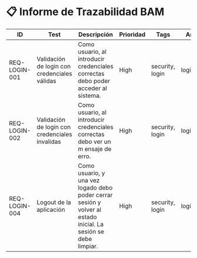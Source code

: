 # 📋 Informe de Trazabilidad BAM

| ID | Test | Descripción | Prioridad | Tags | Archivo |
|----|------|-------------|------------|------|----------|
| REQ-LOGIN-001 | Validación de login con credenciales válidas | Como usuario, al introducir credenciales correctas debo poder acceder al sistema. | High | security, login | login.test.ts |
| REQ-LOGIN-002 | Validación de login con credenciales invalidas | Como usuario, al introducir credenciales correctas debo ver un m ensaje de erro. | High | security, login | login.test.ts |
| REQ-LOGIN-004 | Logout de la aplicación | Como usuario, y una vez logado debo poder cerrar sesión y volver al estado inicial. La sesión se debe limpiar. | High | security, login | login.test.ts |